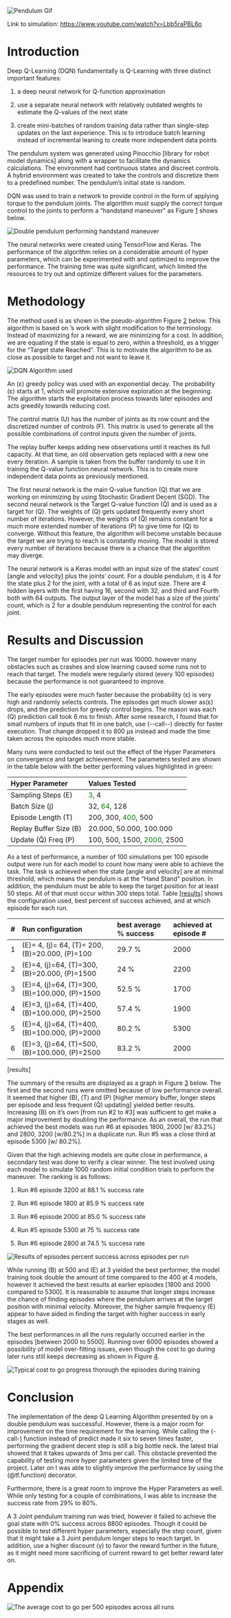 
![Pendulum Gif](images/pendulum_gif.gif)

Link to simulation: https://www.youtube.com/watch?v=Lbb5raPBL6o


# Introduction

Deep Q-Learning (DQN) fundamentally is Q-Learning with three
distinct important features:

1.  a deep neural network for Q-function approximation

2.  use a separate neural network with relatively outdated weights to
    estimate the Q-values of the next state

3.  create mini-batches of random training data rather than single-step
    updates on the last experience. This is to introduce batch learning
    instead of incremental leaning to create more independent data
    points

The pendulum system was generated using Pinocchio \[library for robot
model dynamics\] along with a wrapper to facilitate the dynamics
calculations. The environment had continuous states and discreet
controls. A hybrid environment was created to take the controls and
discretize them to a predefined number. The pendulum’s initial state is
random.

DQN was used to train a network to provide control in the form of
applying torque to the pendulum joints. The algorithm must supply the
correct torque control to the joints to perform a “handstand maneuver"
as Figure [1](#fig:pendulum) shows below.

![Double pendulum performing handstand maneuver](images/pendulum.png)

The neural networks were created using TensorFlow and Keras. The
performance of the algorithm relies on a considerable amount of hyper
parameters, which can be experimented with and optimized to improve the
performance. The training time was quite significant, which limited the
resources to try out and optimize different values for the parameters.

# Methodology

The method used is as shown in the
pseudo-algorithm Figure [2](#fig:algorithm) below. This algorithm is
based on ’s work with slight modification to the terminology. Instead of
maximizing for a reward, we are minimizing for a cost. In addition, we
are equating if the state is equal to zero, within a threshold, as a
trigger for the “Target state Reached". This is to motivate the
algorithm to be as close as possible to target and not want to leave it.

![DQN Algorithm used](images/algorithm.png)

An (ε)  greedy policy was used with an exponential decay.
The probability (ε)  starts at 1, which will promote
extensive exploration at the beginning. The algorithm starts the
exploitation process towards later episodes and acts greedily towards
reducing cost.

The control matrix (U) has the number of joints as its row count and
the discretized number of controls (F). This matrix is used to
generate all the possible combinations of control inputs given the
number of joints.

The replay buffer keeps adding new observations until it reaches its
full capacity. At that time, an old observation gets replaced with a new
one every iteration. A sample is taken from the buffer randomly to use
it in training the Q-value function neural network. This is to create
more independent data points as previously mentioned.

The first neural network is the main Q-value function (Q) that we
are working on minimizing by using Stochastic Gradient Decent (SGD). The
second neural network is the Target Q-value function (Q̂) and
is used as a target for (Q). The weights of (Q) gets updated
frequently every short number of iterations. However, the weights of
(Q̂) remains constant for a much more extended number of
iterations (P) to give time for (Q) to converge. Without this
feature, the algorithm will become unstable because the target we are
trying to reach is constantly moving. The model is stored every number
of iterations because there is a chance that the algorithm may diverge.

The neural network is a Keras model with an input size of the states’
count \[angle and velocity\] plus the joints’ count. For a double
pendulum, it is 4 for the state plus 2 for the joint, with a total of 6
as input size. There are 4 hidden layers with the first having 16,
second with 32, and third and Fourth both with 64 outputs. The output
layer of the model has a size of the joints’ count, which is 2 for a
double pendulum representing the control for each joint.



# Results and Discussion

The target number for episodes per run was 10000. however many obstacles
such as crashes and slow learning caused some runs not to reach that
target. The models were regularly stored (every 100 episodes) because
the performance is not guaranteed to improve.

The early episodes were much faster because the probability
(ε) is very high and randomly selects controls. The
episodes get much slower as(ε)  drops, and the prediction
for greedy control begins. The reason was each (Q) prediction call
took 6 ms to finish. After some research, I found that for small numbers
of inputs that fit in one batch, use (--call--) directly for faster execution. That change dropped it to 800 μs
instead and made the time taken across the episodes much more stable.

Many runs were conducted to test out the effect of the Hyper Parameters
on convergence and target achievement. The parameters tested are shown
in the table below with the better performing values
highlighted in green:

| Hyper Parameter                     | Values Tested                                                |
| :---------------------------------- | :----------------------------------------------------------- |
| Sampling Steps (E)            | <span style="color: Green">3</span>, 4                       |
| Batch Size (j)                | 32, <span style="color: Green">64</span>, 128                |
| Episode Length (T)            | 200, 300, <span style="color: Green">400</span>, 500         |
| Replay Buffer Size (B)        | 20.000, 50.000, 100.000   |
| Update (Q̂) Freq (P) | 100, 500, 1500, <span style="color: Green">2000</span>, 2500 |


As a test of performance, a number of 100 simulations per 100 episode
output were run for each model to count how many were able to achieve
the task. The task is achieved when the state \[angle and velocity\] are
at minimal threshold, which means the pendulum is at the “Hand Stand"
position. In addition, the pendulum must be able to keep the target
position for at least 50 steps. All of that must occur within 300 steps
total. Table [\[results\]](#results) shows the configuration used, best
percent of success achieved, and at which episode for each run.

| \# | Run configuration                                                           | best average % success | achieved at episode \# |
| :- | :-------------------------------------------------------------------------- | :--------------------- | :--------------------- |
| 1  | (E)= 4, (j)= 64, (T)= 200, (B)=20.000,  (P)=100               | 29.7 %                 | 2000                   |
| 2  | (E)=4, (j)=64,  (T)=300, (B)=20.000, (P)=1500                | 24 %                   | 2200                   |
| 3  | (E)=4, (j)=64,  (T)=300, (B)=100.000, (P)=1500 | 52.5 %                 | 1700                   |
| 4  | (E)=3, (j)=64,  (T)=400, (B)=100.000, (P)=2500 | 57.4 %                 | 1900                   |
| 5  | (E)=4, (j)=64,  (T)=400, (B)=100.000, (P)=2000 | 80.2 %                 | 5300                   |
| 6  | (E)=3, (j)=64,  (T)=500, (B)=100.000, (P)=2500 | 83.2 %                 | 2000                   |

<span id="results" label="results">\[results\]</span>

The summary of the results are displayed as a graph in Figure
[3](#fig:res_runs) below. The first and the second runs were omitted
because of low performance overall. It seemed that higher (B),
(T) and (P) \[higher memory buffer, longer steps per episode and
less frequent (Q̂) updating\] yielded better results.
Increasing (B) on it’s own [from run #2 to #3] was
sufficient to get make a major improvement by doubling the performance.
As an overall, the run that achieved the best models was run \#6 at
episodes 1800, 2000 \[w/ 83.2%\] and 2800, 3200 \[w/80.2%\] in a
duplicate run. Run \#5 was a close third at episode 5300 \[w/ 80.2%\].

Given that the high achieving models are quite close in performance, a
secondary test was done to verify a clear winner. The test involved
using each model to simulate 1000 random initial condition trials to
perform the maneuver. The ranking is as follows:

1.  Run \#6 episode 3200 at 88.1 % success rate

2.  Run \#6 episode 1800 at 85.9 % success rate

3.  Run \#6 episode 2000 at 85.0 % success rate

4.  Run \#5 episode 5300 at 75 % success rate

5.  Run \#6 episode 2800 at 74.5 % success rate

![Results of episodes percent success across episodes per
run](images/final_results4.png)

While running (B) at 500 and (E) at 3 yielded the best
performer, the model training took double the amount of time compared to
the 400 at 4 models, however it achieved the best results at earlier
episodes \[1800 and 2000 compared to 5300\]. It is reasonable to assume
that longer steps increase the chance of finding episodes where the
pendulum arrives at the target position with minimal velocity. Moreover,
the higher sample frequency (E) appear to have aided in finding
the target with higher success in early stages as well.

The best performances in all the runs regularly occurred earlier in the
episodes \[between 2000 to 5500\]. Running over 6000 episodes showed a
possibility of model over-fitting issues, even though the cost to go
during later runs still keeps decreasing as shown in Figure
[4](#fig:ctg_h).

![Typical cost to go progress thorough the episodes during
training](images/ctg_training.png)

# Conclusion

The implementation of the deep Q Learning Algorithm presented by  on a
double pendulum was successful. However, there is a major room for
improvement on the time requirement for the learning. While calling the
(-call-) function instead of predict made it six to seven times faster,
performing the gradient decent step is still a big bottle neck. the
latest trial showed that it takes upwards of 3ms per call. This obstacle
prevented the capability of testing more hyper parameters given the
limited time of the project. Later on I was able to slightly improve the
performance by using the (@tf.function) decorator.

Furthermore, there is a great room to improve the Hyper Parameters as
well. While only testing for a couple of combinations, I was able to
increase the success rate from 29% to 80%.

A 3 Joint pendulum training run was tried, however it failed to achieve
the goal state with 0% success across 8800 episodes. Though it could be
possible to test different hyper parameters, especially the step count,
given that it might take a 3 Joint pendulum longer steps to reach
target. In addition, use a higher discount (γ) to favor the
reward further in the future, as it might need more sacrificing of
current reward to get better reward later on.

# Appendix

![The average cost to go per 500 episodes across all
runs](images/ctg.png)
